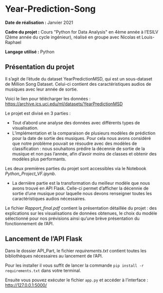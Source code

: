 # Year-Prediction-Song

**Date de réalisation :** Janvier 2021

**Cadre du projet :** Cours "Python for Data Analysis" en 4ème année à l’ESILV (2ème année du cycle ingénieur), réalisé en groupe avec Nicolas et Louis-Raphael

**Langage utilisé :** Python

## Présentation du projet

Il s’agit de l’étude du dataset YearPredictionMSD, qui est un sous-dataset de Million Song Dataset. 
Celui-ci contient des caractéristiques audios de musiques avec leur année de sortie. 

Voici le lien pour télécharger les données : https://archive.ics.uci.edu/ml/datasets/YearPredictionMSD

Le projet est divisé en 3 parties : 
-	Tout d’abord une analyse des données avec différents types de visualisation.
-	L’implémentation et la comparaison de plusieurs modèles de prédiction pour la date de sortie des musiques.  Pour cela nous avons considéré que notre problème pouvait se résoudre avec des modèles de classification : nous souhaitons prédire la décennie de sortie de la musique et non pas l’année, afin d’avoir moins de classes et obtenir des modèles plus performants.

Les deux premières parties du projet sont accessibles via le Notebook *Python_Project_VF.ipynb*.

-	La dernière partie est la transformation du meilleur modèle que nous avons trouvé en API Flask. Celle-ci permet d’afficher la décennie de sortie d’une musique pour laquelle nous devons renseigner toutes les caractéristiques audios nécessaires. 

Le fichier *Rapport_final.pdf* contient la présentation détaillée du projet : des explications sur les visualisations de données obtenues, le choix du modèle sélectionné pour nos prévisions ainsi qu’une brève présentation du fonctionnement de l’API. 

 
## Lancement de l’API Flask

Dans le dossier API_Part, le fichier *requirements.txt* contient toutes les bibliothèques nécessaires au lancement de l’API.

Pour les installer il vous suffit de lancer la commande `pip install -r requirements.txt` dans votre terminal.

Ensuite vous pouvez exécuter le fichier `app.py` et accéder à l’interface : http://127.0.0.1:5000/
